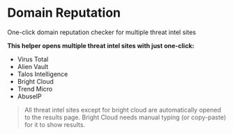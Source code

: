 # Domain Reputation
One-click domain reputation checker for multiple threat intel sites 

**This helper opens multiple threat intel sites with just one-click:**
- Virus Total
- Alien Vault
- Talos Intelligence
- Bright Cloud
- Trend Micro
- AbuseIP
> All threat intel sites except for bright cloud are automatically opened to the results page. Bright Cloud needs manual typing (or copy-paste) for it to show results.
